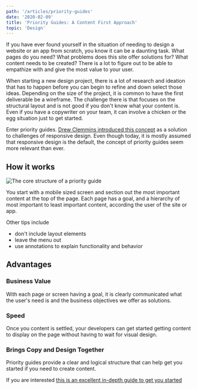 ```yaml
---
path: '/articles/priority-guides'
date: '2020-02-09'
title: 'Priority Guides: A Content First Approach'
topic: 'Design'
---
```


If you have ever found yourself in the situation of needing to design a website or an app from scratch, you know it can be a daunting task. What pages do you need? What problems does this site offer solutions for? What content needs to be created? There is a lot to figure out to be able to empathize with and give the most value to your user.

When starting a new design project, there is a lot of research and ideation that has to happen before you can begin to refine and down select those ideas. Depending on the size of the project, it is common to have the first deliverable be a wireframe. The challenge there is that focuses on the structural layout and is not good if you don't know what your content is. Even if you have a copywriter on your team, it can involve a chicken or the egg situation just to get started.

Enter priority guides. [Drew Clemmins introduced this concept](https://www.smashingmagazine.com/2012/05/design-process-responsive-age/) as a solution to challenges of responsive design. Even though today, it is mostly assumed that responsive design is the default, the concept of priority guides seem more relevant than ever.

## How it works
![The core structure of a priority guide](https://alistapart.com/wp-content/uploads/2018/05/core-structure.png?w=960)

You start with a mobile sized screen and section out the most important content at the top of the page.  Each page has a goal, and a hierarchy of most important to least important content, according the user of the site or app.

Other tips include
- don't include layout elements
- leave the menu out
- use annotations to explain functionality and behavior

## Advantages

### Business Value
With each page or screen having a goal, it is clearly communicated what the user's need is and the business objectives we offer as solutions.

### Speed
Once you content is settled, your developers can get started getting content to display on the page without having to wait for visual design.

### Brings Copy and Design Together
Priority guides provide a clear and logical structure that can help get you started if you need to create content.


If you are interested [this is an excellent in-depth guide to get you started](https://alistapart.com/article/priority-guides-a-content-first-alternative-to-wireframes/)
